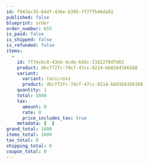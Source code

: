 ```yaml
---
id: f943ac35-644f-436e-b305-f777fb40da92
published: false
blueprint: order
order_number: 655
is_paid: false
is_shipped: false
is_refunded: false
items:
  -
    id: 7f34c6c8-43eb-4cde-b56c-21822f0d7d62
    product: dbcff2fc-7dcf-47cc-8214-bb0164166168
    variant:
      variant: Canicross
      product: dbcff2fc-7dcf-47cc-8214-bb0164166168
    quantity: 1
    total: 1600
    tax:
      amount: 0
      rate: 0
      price_includes_tax: true
    metadata: {  }
grand_total: 1600
items_total: 1600
tax_total: 0
shipping_total: 0
coupon_total: 0
---
```

